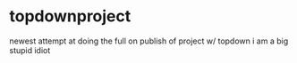 # topdownproject
newest attempt at doing the full on publish of project w/ topdown
i am a big stupid idiot
